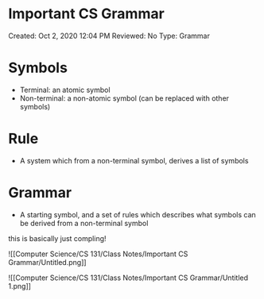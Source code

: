 # Important CS Grammar

Created: Oct 2, 2020 12:04 PM
Reviewed: No
Type: Grammar

# Symbols

- Terminal: an atomic symbol
- Non-terminal: a non-atomic symbol (can be replaced with other symbols)

# Rule

- A system which from a non-terminal symbol, derives a list of symbols

# Grammar

- A starting symbol, and a set of rules which describes what symbols can be derived from a non-terminal symbol

this is basically just compling!

![[Computer Science/CS 131/Class Notes/Important CS Grammar/Untitled.png]]

![[Computer Science/CS 131/Class Notes/Important CS Grammar/Untitled 1.png]]